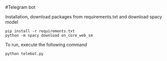 #Telegram bot

Installation, download packages from requirements.txt and download spacy model
```
pip install -r requirements.txt
python -m spacy download en_core_web_sm
```

To run, execute the following command

```
python telebot.py
```

